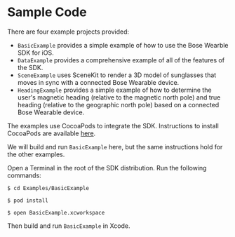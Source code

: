 # Sample Code

There are four example projects provided:

- `BasicExample` provides a simple example of how to use the Bose Wearble SDK for iOS.
- `DataExample` provides a comprehensive example of all of the features of the SDK.
- `SceneExample` uses SceneKit to render a 3D model of sunglasses that moves in sync with a connected Bose Wearable device.
- `HeadingExample` provides a simple example of how to determine the user's magnetic heading (relative to the magnetic north pole) and true heading (relative to the geographic north pole) based on a connected Bose Wearable device.

The examples use CocoaPods to integrate the SDK. Instructions to install CocoaPods are available [here](https://github.com/CocoaPods/CocoaPods).

We will build and run `BasicExample` here, but the same instructions hold for the other examples.

Open a Terminal in the root of the SDK distribution. Run the following commands:

```shell
$ cd Examples/BasicExample

$ pod install

$ open BasicExample.xcworkspace
```

Then build and run `BasicExample` in Xcode.

